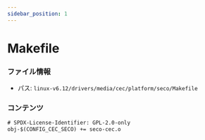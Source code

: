```yaml
---
sidebar_position: 1
---
```

# Makefile

### ファイル情報

- パス: `linux-v6.12/drivers/media/cec/platform/seco/Makefile`

### コンテンツ

```txt
# SPDX-License-Identifier: GPL-2.0-only
obj-$(CONFIG_CEC_SECO) += seco-cec.o

```

